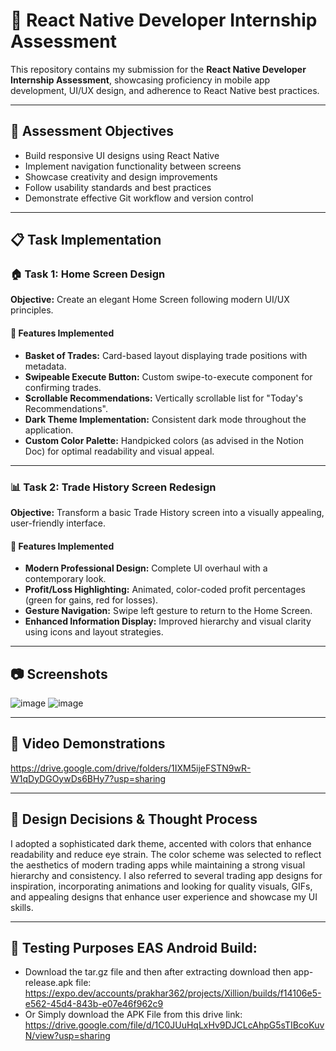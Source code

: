 # 📱 React Native Developer Internship Assessment

This repository contains my submission for the **React Native Developer Internship Assessment**, showcasing proficiency in mobile app development, UI/UX design, and adherence to React Native best practices.

---

## 🎯 Assessment Objectives

- Build responsive UI designs using React Native
- Implement navigation functionality between screens
- Showcase creativity and design improvements
- Follow usability standards and best practices
- Demonstrate effective Git workflow and version control

---

## 📋 Task Implementation

### 🏠 Task 1: Home Screen Design

**Objective:** Create an elegant Home Screen following modern UI/UX principles.

#### 🔧 Features Implemented

- **Basket of Trades:** Card-based layout displaying trade positions with metadata.
- **Swipeable Execute Button:** Custom swipe-to-execute component for confirming trades.
- **Scrollable Recommendations:** Vertically scrollable list for "Today's Recommendations".
- **Dark Theme Implementation:** Consistent dark mode throughout the application.
- **Custom Color Palette:** Handpicked colors (as advised in the Notion Doc) for optimal readability and visual appeal.

---

### 📊 Task 2: Trade History Screen Redesign

**Objective:** Transform a basic Trade History screen into a visually appealing, user-friendly interface.

#### 🔧 Features Implemented

- **Modern Professional Design:** Complete UI overhaul with a contemporary look.
- **Profit/Loss Highlighting:** Animated, color-coded profit percentages (green for gains, red for losses).
- **Gesture Navigation:** Swipe left gesture to return to the Home Screen.
- **Enhanced Information Display:** Improved hierarchy and visual clarity using icons and layout strategies.

---

## 📷 Screenshots
![image](https://github.com/user-attachments/assets/565d7438-87f3-43eb-8c47-188f7a7aaaa3)
![image](https://github.com/user-attachments/assets/1a1a13b0-e3bf-4ceb-a462-848dc37e6ac8)


---

## 🎥 Video Demonstrations
https://drive.google.com/drive/folders/1IXM5ijeFSTN9wR-W1qDyDGOywDs6BHy7?usp=sharing

---

## 🧠 Design Decisions & Thought Process

I adopted a sophisticated dark theme, accented with colors that enhance readability and reduce eye strain. The color scheme was selected to reflect the aesthetics of modern trading apps while maintaining a strong visual hierarchy and consistency. I also referred to several trading app designs for inspiration, incorporating animations and looking for quality visuals, GIFs, and appealing designs that enhance user experience and showcase my UI skills.

---
## 📱 Testing Purposes EAS Android Build:
- Download the tar.gz file and then after extracting download then app-release.apk file: https://expo.dev/accounts/prakhar362/projects/Xillion/builds/f14106e5-e562-45d4-843b-e07e46f962c9
- Or Simply download the APK File from this drive link: https://drive.google.com/file/d/1C0JUuHqLxHv9DJCLcAhpG5sTIBcoKuvN/view?usp=sharing
